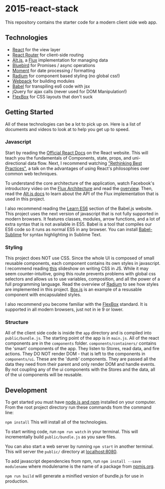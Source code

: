 # 2015-react-stack

This repository contains the starter code for a modern client side web app. 

## Technologies
- [React](http://facebook.github.io/react/) for the view layer
- [React Router](https://github.com/rackt/react-router) for client-side routing
- [Alt.js](https://github.com/goatslacker/alt), a [Flux](http://facebook.github.io/flux/) implementation for managing data 
- [Bluebird](https://github.com/petkaantonov/bluebird) for Promises / async operations
- [Moment](http://momentjs.com/) for date processing / formatting
- [Radium](http://projects.formidablelabs.com/radium/) for component based styling (no global css!)
- [Webpack](http://webpack.github.io/) for building modules
- [Babel](http://babeljs.io/) for transpiling es6 code with jsx
- jQuery for ajax calls (never used for DOM Manipulation!)
- [FlexBox](https://developer.mozilla.org/en-US/docs/Web/Guide/CSS/Flexible_boxes) for CSS layouts that don't suck

## Getting Started

All of these technologies can be a lot to pick up on. Here is a list of documents and videos to look at to help you get up to speed.

### Javascript
  
Start by reading the [Official React Docs](http://facebook.github.io/react/docs/getting-started.html) on the React website. This will teach you the fundamentals of Components, state, props, and uni-directional data flow. Next, I recommend watching ["Rethinking Best Practices"](https://www.youtube.com/watch?v=x7cQ3mrcKaY), a talk on the advantages of using React's philosophies over common web techniques.
  
To understand the core architecture of the application, watch Facebook's introductory video on the [Flux Architecture](http://facebook.github.io/flux/) and read the [overview](http://facebook.github.io/flux/docs/overview.html#content). Then, read the [Alt.js docs](http://alt.js.org/guide/) to learn about the API of the Flux implementation that is used in this project. 

I also recommend reading the [Learn ES6](http://babeljs.io/docs/learn-es2015/) section of the Babel.js website. This project uses the next version of javascript that is not fully supported in modern browsers. It features classes, modules, arrow functions, and a lot of extra syntax that is not available in ES5. Babel is a tool that compiles our ES6 code so it runs as normal ES5 in any browser. You can install [Babel-Sublime](https://github.com/babel/babel-sublime) for syntax highlighting in Sublime Text.

### Styling

This project does NOT use CSS. Since the whole UI is composed of small reusable components, each component contains its own styles in javascript. I recommend reading [this](https://speakerdeck.com/vjeux/react-css-in-js) slideshow on writing CSS in JS. While it may seem counter-intuitive, going this route prevents problems with global css selectors and allows us to use variables, composition, and all the power of a full programming language. Read the overview of [Radium](http://projects.formidablelabs.com/radium/) to see how styles are implemented in this project. [Box.js](app/components/ui/Box.js) is an example of a resusable component with encapsulated styles.

I also recommend you become familiar with the [FlexBox](https://developer.mozilla.org/en-US/docs/Web/Guide/CSS/Flexible_boxes) standard. It is supported in all modern browsers, just not in ie 9 or lower.

### Structure

All of the client side code is inside the `app` directory and is compiled into `public/bundle.js`. The starting point of the app is in `main.js`. All of the react components are in the `components` folder. `components/containers/` contains the 'smart' components of the app. They listen to Stores, read data, and fire actions. They DO NOT render DOM - that is left to the components in `components/ui`. These are the 'dumb' components. They are passed all the data they need from their parent and only render DOM and handle events. By not coupling any of the ui components with the Stores and the data, all of the ui components will be reusable.

## Development

To get started you must have [node.js and npm](http://nodejs.org/) installed on
your computer. From the root project directory run these commands from the
command line:

`npm install`
This will install all of the technologies.

To start writing code, run `npm run watch` in your terminal. This will incrementally build `public/bundle.js` as you save files.

You can also start a web server by running `npm start` in another terminal. This will server the `public/` directory at [localhost:8080](http://localhost:8080). 

To add javascript dependencies from npm, run `npm install --save modulename`
where modulename is the name of a package from [npmjs.org](https://www.npmjs.org/).

`npm run build` will generate a minified version of bundle.js for use in production. 

